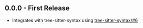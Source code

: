 ## 0.0.0 - First Release
* Integrates with tree-sitter-syntax using [tree-sitter-syntax/#6](https://github.com/atom/tree-sitter-syntax/pull/6)
